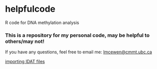 # helpfulcode
R code for DNA methylation analysis

### This is a repository for my personal code, may be helpful to others/may not! 

If you have any questions, feel free to email me: lmcewen@cmmt.ubc.ca


[importing IDAT files](https://github.com/lmcewen/helpfulcode/blob/master/importIDATs_GEO.Rmd)
